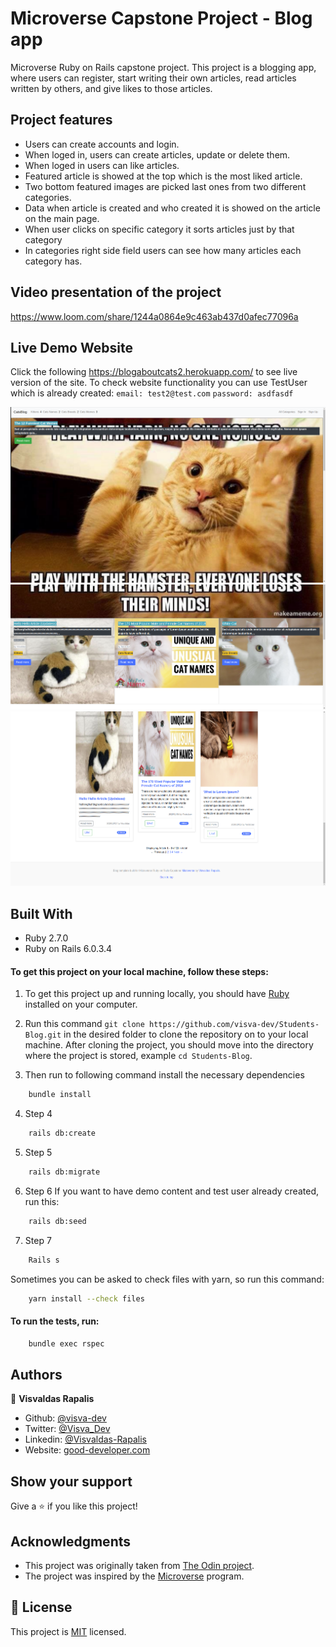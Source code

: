 # Microverse Capstone Project - Blog app
Microverse Ruby on Rails capstone project. This project is a blogging app, where users can register, start writing their own articles, read articles written by others, and give likes to those articles.

## Project features

- Users can create accounts and login.
- When loged in, users can create articles, update or delete them.
- When loged in users can like articles.
- Featured article is showed at the top which is the most liked article.
- Two bottom featured images are picked last ones from two different categories.
- Data when article is created and who created it is showed on the article on the main page.
- When user clicks on specific category it sorts articles just by that category
- In categories right side field users can see how many articles each category has.

## Video presentation of the project

https://www.loom.com/share/1244a0864e9c463ab437d0afec77096a 

## Live Demo Website

Click the following https://blogaboutcats2.herokuapp.com/ to see live version of the site.
To check website functionality you can use TestUser which is already created:
`email: test2@test.com`
`password: asdfasdf`


![screenshot](./app/assets/images/image3.png)<br>
![screenshot](./app/assets/images/image4.png)<br>
![screenshot](./app/assets/images/image5.png)<br>

## Built With
- Ruby 2.7.0
- Ruby on Rails 6.0.3.4

#### To get this project on your local machine, follow these steps:
1. To get this project up and running locally, you should have [Ruby](https://www.ruby-lang.org/en/) installed on your computer.

2. Run this command `git clone https://github.com/visva-dev/Students-Blog.git` in the desired folder to clone the repository on to your local machine.
After cloning the project, you should move into the directory where the project is stored, example `cd Students-Blog`.

3. Then run to following command install the necessary dependencies

```bash
    bundle install
```

4. Step 4

```bash
    rails db:create
```

5. Step 5

```bash
    rails db:migrate
```

6. Step 6 If you want to have demo content and test user already created, run this:

```bash
    rails db:seed 
```

7. Step 7

```bash
    Rails s
```

Sometimes you can be asked to check files with yarn, so run this command:

```bash
    yarn install --check files 
```
#### To run the tests, run:
```bash
    bundle exec rspec
```

## Authors

👤 **Visvaldas Rapalis**

- Github: [@visva-dev](https://github.com/visva-dev)
- Twitter: [@Visva_Dev](https://twitter.com/Visva_Dev)
- Linkedin: [@Visvaldas-Rapalis](https://www.linkedin.com/in/visvaldas-rapalis/)
- Website: [good-developer.com](https://good-developer.com)

## Show your support

Give a ⭐️ if you like this project!

## Acknowledgments

- This project was originally taken from [The Odin project](https://www.theodinproject.com/courses/ruby-on-rails/lessons/your-first-rails-application-ruby-on-rails).
- The project was inspired by the [Microverse](https://www.microverse.org/) program.

## 📝 License

This project is [MIT](lic.url) licensed.